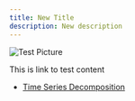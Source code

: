 ```yaml
---
title: New Title
description: New description
---
```


![Test Picture](/pictures/TestPicture.jpg)

This is link to test content

- [Time Series Decomposition](/timeseries/index.md)
